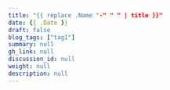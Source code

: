 ```yaml
---
title: "{{ replace .Name "-" " " | title }}"
date: {{ .Date }}
draft: false
blog_tags: ["tag1"]
summary: null
gh_link: null
discussion_id: null
weight: null
description: null
---
```


